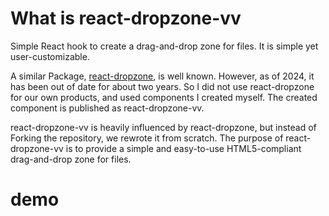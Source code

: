 # What is react-dropzone-vv

Simple React hook to create a drag-and-drop zone for files.
It is simple yet user-customizable.

A similar Package, [react-dropzone](https://github.com/react-dropzone/react-dropzone), is well known.
However, as of 2024, it has been out of date for about two years.
So I did not use react-dropzone for our own products, and used components I created myself. The created component is published as react-dropzone-vv.

react-dropzone-vv is heavily influenced by react-dropzone, but instead of Forking the repository, we rewrote it from scratch.
The purpose of react-dropzone-vv is to provide a simple and easy-to-use HTML5-compliant drag-and-drop zone for files.

# demo

<div ref="el" />

<script setup>
import { createElement } from 'react'
import { createRoot } from 'react-dom/client'
import { ref, onMounted } from 'vue'
import { Introduction } from './Introduction'

const el = ref()
onMounted(() => {
  const root = createRoot(el.value)
  root.render(createElement(Introduction, {}, null))
})
</script>
